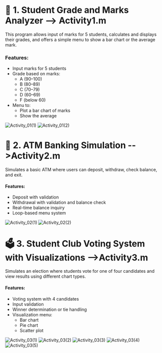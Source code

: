 # 📘 1. Student Grade and Marks Analyzer --> Activity1.m

This program allows input of marks for 5 students, calculates and displays their grades, and offers a simple menu to show a bar chart or the average mark.

### Features:
- Input marks for 5 students
- Grade based on marks:
  - A (90–100)
  - B (80–89)
  - C (70–79)
  - D (60–69)
  - F (below 60)
- Menu to:
  - Plot a bar chart of marks
  - Show the average

![Activity_01(1)](https://github.com/user-attachments/assets/a6f16a8a-a2e5-44a7-ac47-71f49ff70b7d)
![Activity_01(2)](https://github.com/user-attachments/assets/78452c3d-be1d-4a22-bfed-fd5fe3994fb9)

# 🏦 2. ATM Banking Simulation -->Activity2.m
Simulates a basic ATM where users can deposit, withdraw, check balance, and exit.

#### Features:
- Deposit with validation
- Withdrawal with validation and balance check
- Real-time balance inquiry
- Loop-based menu system

![Activity_02(1)](https://github.com/user-attachments/assets/f7ed9e46-938d-4218-862a-38865532fba9)
![Activity_02(2)](https://github.com/user-attachments/assets/079199cf-85ef-4a58-abb2-59b83cb6a7cf)

# 🗳️ 3. Student Club Voting System with Visualizations -->Activity3.m
Simulates an election where students vote for one of four candidates and view results using different chart types.

#### Features:
- Voting system with 4 candidates
- Input validation
- Winner determination or tie handling
- Visualization menu:
   - Bar chart
   - Pie chart
   - Scatter plot
 
![Activity_03(1)](https://github.com/user-attachments/assets/088915bf-45f0-4402-aa57-fc41cc65143b)
![Activity_03(2)](https://github.com/user-attachments/assets/ea4e0659-62cc-4cee-97f4-03413f6d9b8e)
![Activity_03(3)](https://github.com/user-attachments/assets/b8e11898-7d65-4297-ba42-681ed227f1bd)
![Activity_03(4)](https://github.com/user-attachments/assets/54c71a42-3f79-4f5a-b4ff-701327b49cc3)
![Activity_03(5)](https://github.com/user-attachments/assets/84ebe041-1426-465d-bec3-ad1de6dbcf8c)
